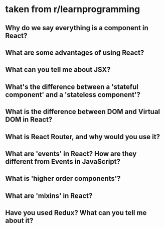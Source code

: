 # taken from r/learnprogramming

## Why do we say everything is a component in React?

## What are some advantages of using React?

## What can you tell me about JSX?

## What's the difference between a 'stateful component' and a 'stateless component'?

## What is the difference between DOM and Virtual DOM in React?

## What is React Router, and why would you use it?

## What are 'events' in React? How are they different from Events in JavaScript?

## What is 'higher order components'?

## What are 'mixins' in React?

## Have you used Redux? What can you tell me about it?
